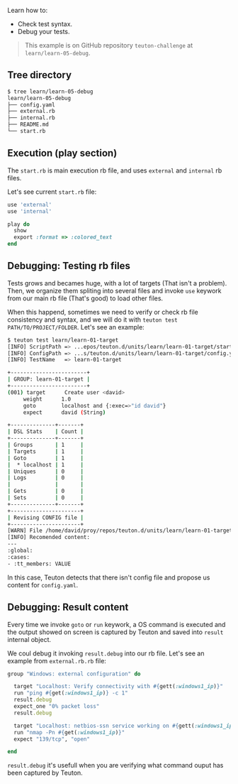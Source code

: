 
Learn how to:
* Check test syntax.
* Debug your tests.

> This example is on GitHub repository `teuton-challenge` at `learn/learn-05-debug`.

## Tree directory

```bash
$ tree learn/learn-05-debug
learn/learn-05-debug
├── config.yaml
├── external.rb
├── internal.rb
├── README.md
└── start.rb
```

## Execution (play section)

The `start.rb`  is main execution rb file, and uses `external` and `internal` rb files.

Let's see current `start.rb` file:

```ruby
use 'external'
use 'internal'

play do
  show
  export :format => :colored_text
end
```

## Debugging: Testing rb files

Tests grows and becames huge, with a lot of targets (That isn't a problem). Then, we organize them spliting into several files and invoke `use` keywork from our main rb file (That's good) to load other files.

When this happend, sometimes we need to verify or check rb file consistency and syntax, and we will do it with `teuton test PATH/TO/PROJECT/FOLDER`. Let's see an example:

```bash
$ teuton test learn/learn-01-target
[INFO] ScriptPath => ...epos/teuton.d/units/learn/learn-01-target/start.rb
[INFO] ConfigPath => ...s/teuton.d/units/learn/learn-01-target/config.yaml
[INFO] TestName   => learn-01-target

+------------------------+
| GROUP: learn-01-target |
+------------------------+
(001) target      Create user <david>
     weight      1.0
     goto        localhost and {:exec=>"id david"}
     expect      david (String)

+--------------+-------+
| DSL Stats    | Count |
+--------------+-------+
| Groups       | 1     |
| Targets      | 1     |
| Goto         | 1     |
|  * localhost | 1     |
| Uniques      | 0     |
| Logs         | 0     |
|              |       |
| Gets         | 0     |
| Sets         | 0     |
+--------------+-------+
+----------------------+
| Revising CONFIG file |
+----------------------+
[WARN] File /home/david/proy/repos/teuton.d/units/learn/learn-01-target/config.yaml not found!
[INFO] Recomended content:
---
:global:
:cases:
- :tt_members: VALUE
```

In this case, Teuton detects that there isn't config file and propose us content for `config.yaml`.

## Debugging: Result content

Every time we invoke `goto` or `run` keywork, a OS command is executed and the output showed on screen is captured by Teuton and saved into `result` internal object.

We coul debug it invoking `result.debug` into our rb file. Let's see an example from `external.rb.rb` file:

```ruby
group "Windows: external configuration" do

  target "Localhost: Verify connectivity with #{gett(:windows1_ip)}"
  run "ping #{get(:windows1_ip)} -c 1"
  result.debug
  expect_one "0% packet loss"
  result.debug

  target "Localhost: netbios-ssn service working on #{gett(:windows1_ip)}"
  run "nmap -Pn #{get(:windows1_ip)}"
  expect "139/tcp", "open"

end
```

`result.debug` it's usefull when you are verifying what command ouput has been captured by Teuton.

